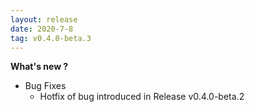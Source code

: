```yaml
---
layout: release
date: 2020-7-8
tag: v0.4.0-beta.3
---
```


**What's new ?**

- Bug Fixes
  - Hotfix of bug introduced in Release v0.4.0-beta.2

